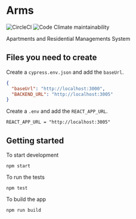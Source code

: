 # Arms

![CircleCI](https://img.shields.io/circleci/build/github/armadillo-apps/arms2.svg)
![Code Climate maintainability](https://img.shields.io/codeclimate/maintainability/armadillo-apps/arms.svg)

Apartments and Residential Managements System

## Files you need to create

Create a `cypress.env.json` and add the `baseUrl`.

```json
{
  "baseUrl": "http://localhost:3000",
  "BACKEND_URL": "http://localhost:3005"
}
```

Create a `.env` and add the `REACT_APP_URL`.

```
REACT_APP_URL = "http://localhost:3005"
```

## Getting started

To start development

```
npm start
```

To run the tests

```
npm test
```

To build the app

```
npm run build
```
